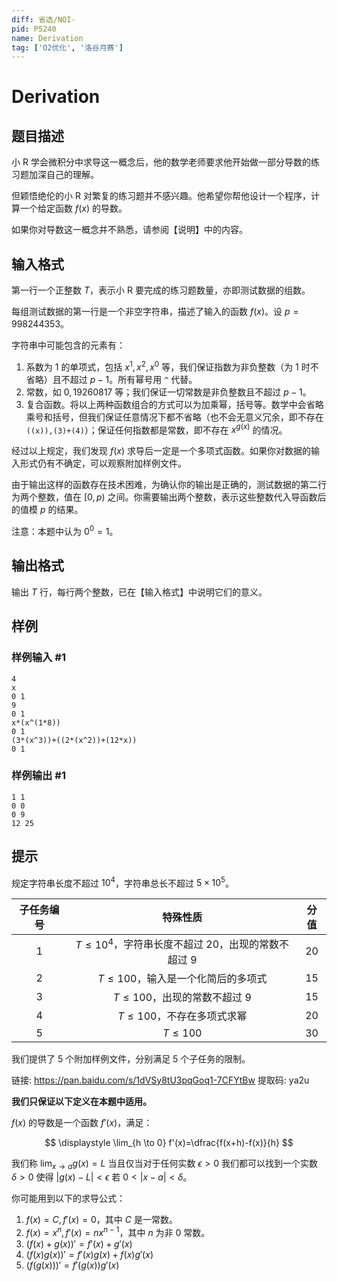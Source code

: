 ```yaml
---
diff: 省选/NOI-
pid: P5240
name: Derivation
tag: ['O2优化', '洛谷月赛']
---
```

# Derivation
## 题目描述

小 R 学会微积分中求导这一概念后，他的数学老师要求他开始做一部分导数的练习题加深自己的理解。

但颖悟绝伦的小 R 对繁复的练习题并不感兴趣。他希望你帮他设计一个程序，计算一个给定函数 $f(x)$ 的导数。

如果你对导数这一概念并不熟悉，请参阅【说明】中的内容。
## 输入格式

第一行一个正整数 $T$，表示小 R 要完成的练习题数量，亦即测试数据的组数。

每组测试数据的第一行是一个非空字符串，描述了输入的函数 $f(x)$。设 $p=998244353$。

字符串中可能包含的元素有：

1. 系数为 $1$ 的单项式，包括 $x^1,x^2,x^0$ 等，我们保证指数为非负整数（为 $1$ 时不省略）且不超过 $p-1$。所有幂号用 `^` 代替。
2. 常数，如 $0,19260817$ 等；我们保证一切常数是非负整数且不超过 $p-1$。
3. 复合函数。将以上两种函数组合的方式可以为加乘幂，括号等。数学中会省略乘号和括号，但我们保证任意情况下都不省略（也不会无意义冗余，即不存在 `((x)),(3)+(4)`）；保证任何指数都是常数，即不存在 $x^{g(x)}$ 的情况。

经过以上规定，我们发现 $f(x)$ 求导后一定是一个多项式函数。如果你对数据的输入形式仍有不确定，可以观察附加样例文件。

由于输出这样的函数存在技术困难，为确认你的输出是正确的，测试数据的第二行为两个整数，值在 $[0,p)$ 之间。你需要输出两个整数，表示这些整数代入导函数后的值模 $p$ 的结果。

注意：本题中认为 $0^0=1$。
## 输出格式

输出 $T$ 行，每行两个整数，已在【输入格式】中说明它们的意义。
## 样例

### 样例输入 #1
```
4
x
0 1
9
0 1
x*(x^(1*8))
0 1
(3*(x^3))+((2*(x^2))+(12*x))
0 1

```
### 样例输出 #1
```
1 1
0 0
0 9
12 25

```
## 提示

规定字符串长度不超过 $10^4$，字符串总长不超过 $5 \times 10^5$。

| 子任务编号 | 特殊性质                                                  | 分值 |
| :----------: | :---------------------------------------------------------: | :----: |
| 1          | $T \le 10^4$，字符串长度不超过 $20$，出现的常数不超过 $9$ | 20   |
| 2          | $T \le 100$，输入是一个化简后的多项式                     | 15   |
| 3          | $T \le 100$，出现的常数不超过 $9$                         | 15   |
| 4          | $T \le 100$，不存在多项式求幂                             | 20   |
| 5          | $T \le 100$                                               | 30   |

我们提供了 5 个附加样例文件，分别满足 5 个子任务的限制。

链接: https://pan.baidu.com/s/1dVSy8tU3pqGoq1-7CFYtBw 提取码: ya2u

**我们只保证以下定义在本题中适用。**

$f(x)$ 的导数是一个函数 $f'(x)$，满足：

$$ \displaystyle \lim_{h \to 0} f'(x)=\dfrac{f(x+h)-f(x)}{h} $$

我们称 $\displaystyle \lim_{x \to a}g(x)=L$ 当且仅当对于任何实数 $\epsilon > 0$ 我们都可以找到一个实数 $\delta > 0$ 使得 $\lvert g(x)-L\rvert < \epsilon$ 若 $0 < \lvert x - a \rvert < \delta$。

你可能用到以下的求导公式：

1. $f(x)=C,f'(x)=0$，其中 $C$ 是一常数。
2. $f(x)=x^n,f'(x)=nx^{n-1}$，其中 $n$ 为非 $0$ 常数。
3. $(f(x)+g(x))'=f'(x)+g'(x)$
4. $(f(x)g(x))'=f'(x)g(x)+f(x)g'(x)$
5. $(f(g(x)))'=f'(g(x))g'(x)$
